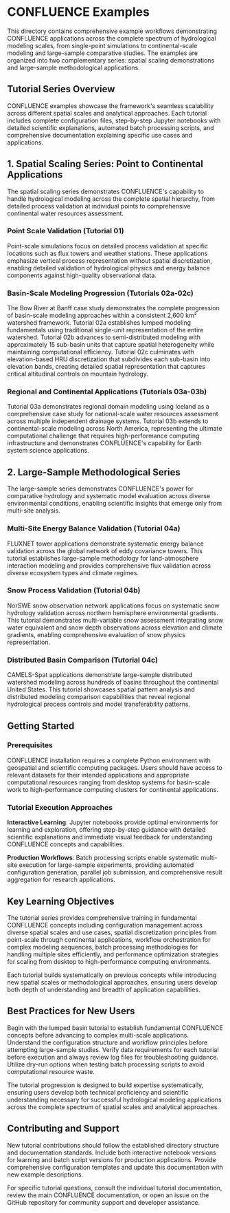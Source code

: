 # CONFLUENCE Examples

This directory contains comprehensive example workflows demonstrating CONFLUENCE applications across the complete spectrum of hydrological modeling scales, from single-point simulations to continental-scale modeling and large-sample comparative studies. The examples are organized into two complementary series: spatial scaling demonstrations and large-sample methodological applications.

## Tutorial Series Overview

CONFLUENCE examples showcase the framework's seamless scalability across different spatial scales and analytical approaches. Each tutorial includes complete configuration files, step-by-step Jupyter notebooks with detailed scientific explanations, automated batch processing scripts, and comprehensive documentation explaining specific use cases and applications.

## 1. Spatial Scaling Series: Point to Continental Applications

The spatial scaling series demonstrates CONFLUENCE's capability to handle hydrological modeling across the complete spatial hierarchy, from detailed process validation at individual points to comprehensive continental water resources assessment.

### Point Scale Validation (Tutorial 01)
Point-scale simulations focus on detailed process validation at specific locations such as flux towers and weather stations. These applications emphasize vertical process representation without spatial discretization, enabling detailed validation of hydrological physics and energy balance components against high-quality observational data.

### Basin-Scale Modeling Progression (Tutorials 02a-02c)
The Bow River at Banff case study demonstrates the complete progression of basin-scale modeling approaches within a consistent 2,600 km² watershed framework. Tutorial 02a establishes lumped modeling fundamentals using traditional single-unit representation of the entire watershed. Tutorial 02b advances to semi-distributed modeling with approximately 15 sub-basin units that capture spatial heterogeneity while maintaining computational efficiency. Tutorial 02c culminates with elevation-based HRU discretization that subdivides each sub-basin into elevation bands, creating detailed spatial representation that captures critical altitudinal controls on mountain hydrology.

### Regional and Continental Applications (Tutorials 03a-03b)
Tutorial 03a demonstrates regional domain modeling using Iceland as a comprehensive case study for national-scale water resources assessment across multiple independent drainage systems. Tutorial 03b extends to continental-scale modeling across North America, representing the ultimate computational challenge that requires high-performance computing infrastructure and demonstrates CONFLUENCE's capability for Earth system science applications.

## 2. Large-Sample Methodological Series

The large-sample series demonstrates CONFLUENCE's power for comparative hydrology and systematic model evaluation across diverse environmental conditions, enabling scientific insights that emerge only from multi-site analysis.

### Multi-Site Energy Balance Validation (Tutorial 04a)
FLUXNET tower applications demonstrate systematic energy balance validation across the global network of eddy covariance towers. This tutorial establishes large-sample methodology for land-atmosphere interaction modeling and provides comprehensive flux validation across diverse ecosystem types and climate regimes.

### Snow Process Validation (Tutorial 04b)
NorSWE snow observation network applications focus on systematic snow hydrology validation across northern hemisphere environmental gradients. This tutorial demonstrates multi-variable snow assessment integrating snow water equivalent and snow depth observations across elevation and climate gradients, enabling comprehensive evaluation of snow physics representation.

### Distributed Basin Comparison (Tutorial 04c)
CAMELS-Spat applications demonstrate large-sample distributed watershed modeling across hundreds of basins throughout the continental United States. This tutorial showcases spatial pattern analysis and distributed modeling comparison capabilities that reveal regional hydrological process controls and model transferability patterns.

## Getting Started

### Prerequisites
CONFLUENCE installation requires a complete Python environment with geospatial and scientific computing packages. Users should have access to relevant datasets for their intended applications and appropriate computational resources ranging from desktop systems for basin-scale work to high-performance computing clusters for continental applications.

### Tutorial Execution Approaches

**Interactive Learning**: Jupyter notebooks provide optimal environments for learning and exploration, offering step-by-step guidance with detailed scientific explanations and immediate visual feedback for understanding CONFLUENCE concepts and capabilities.

**Production Workflows**: Batch processing scripts enable systematic multi-site execution for large-sample experiments, providing automated configuration generation, parallel job submission, and comprehensive result aggregation for research applications.

## Key Learning Objectives

The tutorial series provides comprehensive training in fundamental CONFLUENCE concepts including configuration management across diverse spatial scales and use cases, spatial discretization principles from point-scale through continental applications, workflow orchestration for complex modeling sequences, batch processing methodologies for handling multiple sites efficiently, and performance optimization strategies for scaling from desktop to high-performance computing environments.

Each tutorial builds systematically on previous concepts while introducing new spatial scales or methodological approaches, ensuring users develop both depth of understanding and breadth of application capabilities.

## Best Practices for New Users

Begin with the lumped basin tutorial to establish fundamental CONFLUENCE concepts before advancing to complex multi-scale applications. Understand the configuration structure and workflow principles before attempting large-sample studies. Verify data requirements for each tutorial before execution and always review log files for troubleshooting guidance. Utilize dry-run options when testing batch processing scripts to avoid computational resource waste.

The tutorial progression is designed to build expertise systematically, ensuring users develop both technical proficiency and scientific understanding necessary for successful hydrological modeling applications across the complete spectrum of spatial scales and analytical approaches.

## Contributing and Support

New tutorial contributions should follow the established directory structure and documentation standards. Include both interactive notebook versions for learning and batch script versions for production applications. Provide comprehensive configuration templates and update this documentation with new example descriptions.

For specific tutorial questions, consult the individual tutorial documentation, review the main CONFLUENCE documentation, or open an issue on the GitHub repository for community support and developer assistance.